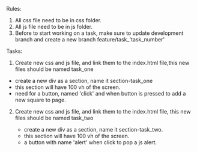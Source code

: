 Rules:

1. All css file need to be in css folder.
2. All js file need to be in js folder.
3. Before to start working on a task, make sure to update development branch and create a new branch feature/task\_'task_number'

Tasks:

1. Create new css and js file, and link them to the index.html file,this new files should be named task_one

- create a new div as a section, name it section-task_one
- this section will have 100 vh of the screen.
- need for a button, named 'click' and when button is pressed to add a new square to page.

2. Create new css and js file, and link them to the index.html file, this new files should be named task_two

   - create a new div as a section, name it section-task_two.
   - this section will have 100 vh of the screen.
   - a button with name 'alert' when click to pop a js alert.
